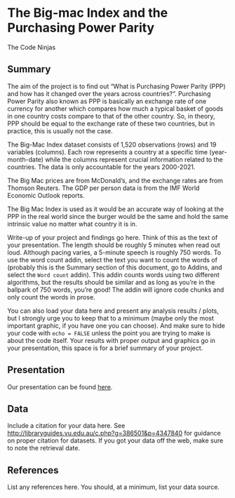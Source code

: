 The Big-mac Index and the Purchasing Power Parity
================
The Code Ninjas

## Summary

The aim of the project is to find out “What is Purchasing Power Parity (PPP) and how has it changed over the years across countries?”. Purchasing Power Parity also known as PPP is basically an exchange rate of one currency for another which compares how much a typical basket of goods in one country costs compare to that of the other country. So, in theory, PPP should be equal to the exchange rate of these two countries, but in practice, this is usually not the case.

The Big-Mac Index dataset consists of 1,520 observations (rows) and 19 variables (columns). Each row represents a country at a specific time (year-month-date) while the columns represent crucial information related to the countries. The data is only accountable for the years 2000-2021.

The Big Mac prices are from McDonald’s, and the exchange rates are from Thomson Reuters. The GDP per person data is from the IMF World Economic Outlook reports.

The Big Mac Index is used as it would be an accurate way of looking at the PPP in the real world since the burger would be the same and hold the same intrinsic value no matter what country it is in.


Write-up of your project and findings go here. Think of this as the text
of your presentation. The length should be roughly 5 minutes when read
out loud. Although pacing varies, a 5-minute speech is roughly 750
words. To use the word count addin, select the text you want to count
the words of (probably this is the Summary section of this document, go
to Addins, and select the `Word count` addin). This addin counts words
using two different algorithms, but the results should be similar and as
long as you’re in the ballpark of 750 words, you’re good! The addin will
ignore code chunks and only count the words in prose.

You can also load your data here and present any analysis results /
plots, but I strongly urge you to keep that to a minimum (maybe only the
most important graphic, if you have one you can choose). And make sure
to hide your code with `echo = FALSE` unless the point you are trying to
make is about the code itself. Your results with proper output and
graphics go in your presentation, this space is for a brief summary of
your project.

## Presentation

Our presentation can be found [here](presentation/presentation.html).

## Data

Include a citation for your data here. See
<http://libraryguides.vu.edu.au/c.php?g=386501&p=4347840> for guidance
on proper citation for datasets. If you got your data off the web, make
sure to note the retrieval date.

## References

List any references here. You should, at a minimum, list your data
source.

